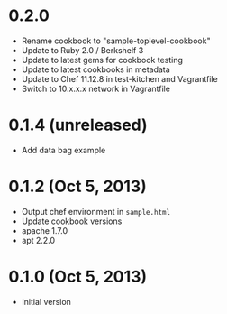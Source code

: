 
# 0.2.0

* Rename cookbook to "sample-toplevel-cookbook"
* Update to Ruby 2.0 / Berkshelf 3
* Update to latest gems for cookbook testing
* Update to latest cookbooks in metadata
* Update to Chef 11.12.8 in test-kitchen and Vagrantfile
* Switch to 10.x.x.x network in Vagrantfile

# 0.1.4 (unreleased)

* Add data bag example

# 0.1.2 (Oct 5, 2013)

* Output chef environment in `sample.html`
* Update cookbook versions
 * apache 1.7.0
 * apt 2.2.0

# 0.1.0 (Oct 5, 2013)

* Initial version

